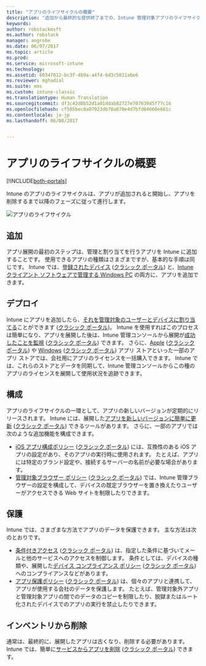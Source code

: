 ```yaml
---
title: "アプリのライフサイクルの概要"
description: "追加から最終的な提供終了までの、Intune 管理対象アプリのライフサイクルについて説明します。"
keywords: 
author: robstackmsft
ms.author: robstack
manager: angrobe
ms.date: 06/07/2017
ms.topic: article
ms.prod: 
ms.service: microsoft-intune
ms.technology: 
ms.assetid: 60347012-bc3f-4b9a-a4f4-6d3c5021a6e6
ms.reviewer: mghadial
ms.suite: ems
ms.custom: intune-classic
ms.translationtype: Human Translation
ms.sourcegitcommit: df3c42d8b52d1a01ddab82727e707639d5f77c16
ms.openlocfilehash: cf505bec8a07923db78a870e4d7bfd64660e681c
ms.contentlocale: ja-jp
ms.lasthandoff: 06/08/2017


---
```


# <a name="overview-of-the-app-lifecycle"></a>アプリのライフサイクルの概要

[!INCLUDE[both-portals](./includes/note-for-both-portals.md)]

Intune のアプリのライフサイクルは、アプリが追加されると開始し、アプリを削除するまで以降のフェーズに従って進行します。

![アプリのライフサイクル](./media/app-lifecycle.png "Intune アプリのライフサイクル")

## <a name="add"></a>追加

アプリ展開の最初のステップは、管理と割り当てを行うアプリを Intune に追加することです。 使用できるアプリの種類はさまざまですが、基本的な手順は同じです。 Intune では、[登録されたデバイス](apps-add.md) ([クラシック ポータル](/intune-classic/deploy-use/add-apps-for-mobile-devices-in-microsoft-intune)) と、[Intune クライアント ソフトウェアで管理する Windows PC](/intune-classic/deploy-use/add-apps-for-windows-pcs-in-microsoft-intune) の両方に、アプリを追加できます。

## <a name="deploy"></a>デプロイ

Intune にアプリを追加したら、[それを管理対象のユーザーとデバイスに割り当てる](apps-deploy.md)ことができます ([クラシック ポータル](/intune-classic/deploy-use/deploy-apps))。 Intune を使用すればこのプロセスは簡単になり、アプリを展開した後は、Intune 管理コンソールから展開が[成功したことを監視](apps-monitor.md) ([クラシック ポータル](/intune-classic/deploy-use/monitor-apps-in-microsoft-intune)) できます。 さらに、[Apple](vpp-apps-ios.md) ([クラシック ポータル](/intune-classic/deploy-use/manage-ios-apps-you-purchased-through-a-volume-purchase-program-with-microsoft-intune)) や [Windows](windows-store-for-business.md) ([クラシック ポータル](/intune-classic/deploy-use/manage-apps-you-purchased-from-the-windows-store-for-business-with-microsoft-intune)) アプリ ストアといった一部のアプリ ストアでは、会社用にアプリのライセンスを一括購入できます。 Intune では、これらのストアとデータを同期して、Intune 管理コンソールからこの種のアプリのライセンスを展開して使用状況を追跡できます。

## <a name="configure"></a>構成

アプリのライフサイクルの一環として、アプリの新しいバージョンが定期的にリリースされます。 Intune には、展開した[アプリを新しいバージョンに簡単に更新](apps-add.md) ([クラシック ポータル](/intune-classic/deploy-use/update-apps-using-microsoft-intune)) できるツールがあります。 さらに、一部のアプリでは次のような追加機能を構成できます。
- [iOS アプリ構成ポリシー](app-configuration-policies-use-ios.md) ([クラシック ポータル](/intune-classic/deploy-use/configure-ios-apps-with-mobile-app-configuration-policies-in-microsoft-intune)) には、互換性のある iOS アプリの設定があり、そのアプリの実行時に使用されます。 たとえば、アプリには特定のブランド設定や、接続するサーバーの名前が必要な場合があります。
- [管理対象ブラウザー ポリシー](app-configuration-managed-browser.md) ([クラシック ポータル](/intune-classic/deploy-use/manage-internet-access-using-managed-browser-policies)) では、Intune 管理ブラウザーの設定を構成して、デバイスの既定ブラウザーを置き換えたりユーザーがアクセスできる Web サイトを制限したりできます。

## <a name="protect"></a>保護

Intune では、さまざまな方法でアプリのデータを保護できます。 主な方法は次のとおりです。
- [条件付きアクセス](conditional-access.md) ([クラシック ポータル](/intune-classic/deploy-use/restrict-access-to-email-and-o365-services-with-microsoft-intune)) は、指定した条件に基づいてメールと他のサービスへのアクセスを制御します。 条件としては、デバイスの種類や、展開した[デバイス コンプライアンス ポリシー](device-compliance.md) ([クラシック ポータル](/intune-classic/deploy-use/introduction-to-device-compliance-policies-in-microsoft-intune)) へのコンプライアンスなどがあります。
- [アプリ保護ポリシー](app-protection-policy.md) ([クラシック ポータル](/intune-classic/deploy-use/protect-app-data-using-mobile-app-management-policies-with-microsoft-intune)) は、個々のアプリと連携して、アプリが使用する会社のデータを保護します。 たとえば、管理対象外アプリと管理対象アプリの間でのデータのコピーを制限したり、脱獄またはルート化されたデバイスでのアプリの実行を禁止したりできます。

## <a name="retire"></a>インベントリから削除

通常は、最終的に、展開したアプリは古くなり、削除する必要があります。 Intune では、簡単に[サービスからアプリを削除](device-management.md) ([クラシック ポータル](/intune-classic/deploy-use/retire-apps-using-microsoft-intune)) できます。

